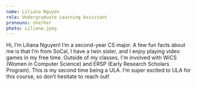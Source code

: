 ```yaml
---
name: Liliana Nguyen
role: Undergraduate Learning Assistant
pronouns: she/her
photo: Liliana.jpeg
---
```


Hi, I’m Liliana Nguyen! I’m a second-year CS major. A few fun facts about me is that I’m from SoCal, I have a twin sister, and I enjoy playing video games in my free time. Outside of my classes, I'm involved with WiCS (Women in Computer Science) and ERSP (Early Research Scholars Program). This is my second time being a ULA. I’m super excited to ULA for this course, so don’t hesitate to reach out!
